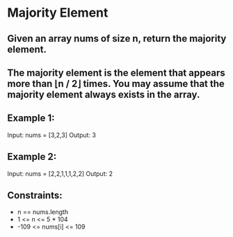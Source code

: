 # Majority Element

## Given an array nums of size n, return the majority element.

## The majority element is the element that appears more than ⌊n / 2⌋ times. You may assume that the majority element always exists in the array.

 

## Example 1:

Input: nums = [3,2,3]
Output: 3
## Example 2:

Input: nums = [2,2,1,1,1,2,2]
Output: 2
 

## Constraints:

- n == nums.length
- 1 <= n <= 5 * 104
- -109 <= nums[i] <= 109